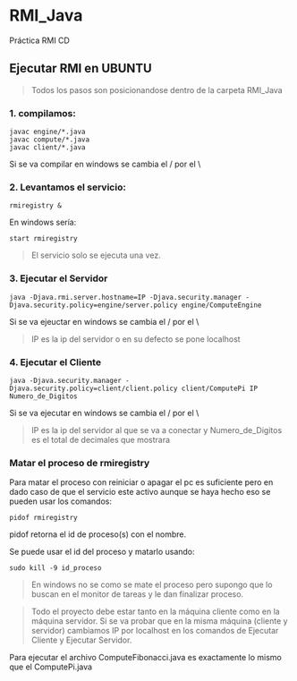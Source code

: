 # RMI_Java
Práctica RMI CD

## Ejecutar RMI en UBUNTU

> Todos los pasos son posicionandose dentro de la carpeta RMI_Java

### 1. compilamos:
	javac engine/*.java
	javac compute/*.java
	javac client/*.java

Si se va compilar en windows se cambia el / por el \

### 2. Levantamos el servicio:
	rmiregistry &

En windows sería:

	start rmiregistry

> El servicio solo se ejecuta una vez. 

### 3. Ejecutar el Servidor

	java -Djava.rmi.server.hostname=IP -Djava.security.manager -Djava.security.policy=engine/server.policy engine/ComputeEngine

Si se va ejeuctar en windows se cambia el / por el \

> IP es la ip del servidor o en su defecto se pone localhost 

### 4. Ejecutar el Cliente

	java -Djava.security.manager -Djava.security.policy=client/client.policy client/ComputePi IP Numero_de_Digitos

Si se va ejecutar en windows se cambia el / por el \

> IP es la ip del servidor al que se va a conectar y Numero_de_Digitos es el total de decimales que mostrara

### Matar el proceso de rmiregistry

Para matar el proceso con reiniciar o apagar el pc es suficiente pero en dado caso de que el servicio este activo aunque se haya hecho eso se pueden usar los comandos:

	pidof rmiregistry

pidof retorna el id de proceso(s) con el nombre.

Se puede usar el id del proceso y matarlo usando:

	sudo kill -9 id_proceso

> En windows no se como se mate el proceso pero supongo que lo buscan en el monitor de tareas y le dan finalizar proceso.

> Todo el proyecto debe estar tanto en la máquina cliente como en la máquina servidor. Si se va probar que en la misma máquina (cliente y servidor) cambiamos IP por localhost en los comandos de Ejecutar Cliente y Ejecutar Servidor.


Para ejecutar el archivo ComputeFibonacci.java es exactamente lo mismo que el ComputePi.java

